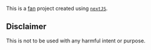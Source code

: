 This is a [fan](https://github.com/Chrisandyu) project created using [`nextJS`](https://https://nextjs.org/).

## Disclaimer
This is not to be used with any harmful intent or purpose. 